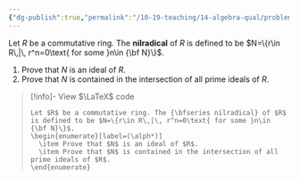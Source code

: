 ```yaml
---
{"dg-publish":true,"permalink":"/10-19-teaching/14-algebra-qual/problem-bank/ring-theory/the-nilradical-of-a-ring/","tags":["ring_theory"],"updated":"2025-03-21T08:32:37-07:00"}
---
```


Let $R$ be a commutative ring. The **nilradical** of $R$ is defined to be $N=\{r\in R\,|\, r^n=0\text{ for some }n\in {\bf N}\}$.

1. Prove that $N$ is an ideal of $R$.
2. Prove that $N$ is contained in the intersection of all prime ideals of $R$.

> [!info]- View $\LaTeX$ code
> ```
> Let $R$ be a commutative ring. The {\bfseries nilradical} of $R$ is defined to be $N=\{r\in R\,|\, r^n=0\text{ for some }n\in {\bf N}\}$.
> \begin{enumerate}[label=(\alph*)]
> 	\item Prove that $N$ is an ideal of $R$.
> 	\item Prove that $N$ is contained in the intersection of all prime ideals of $R$.
> \end{enumerate}
> ```